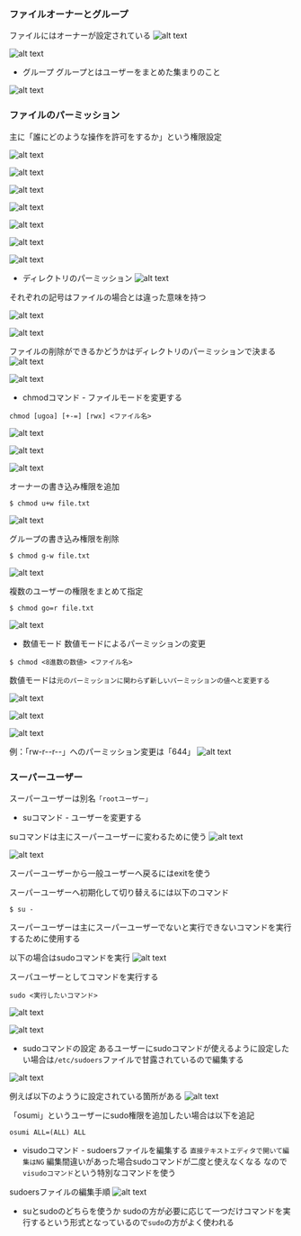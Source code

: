 ### ファイルオーナーとグループ

ファイルにはオーナーが設定されている
![alt text](image.png)

![alt text](image-1.png)

- グループ
グループとはユーザーをまとめた集まりのこと

![alt text](image-2.png)

### ファイルのパーミッション
主に「誰にどのような操作を許可をするか」という権限設定

![alt text](image-3.png)

![alt text](image-4.png)

![alt text](image-5.png)

![alt text](image-6.png)

![alt text](image-7.png)

![alt text](image-8.png)

![alt text](image-9.png)

- ディレクトリのパーミッション
![alt text](image-10.png)

それぞれの記号はファイルの場合とは違った意味を持つ

![alt text](image-11.png)

![alt text](image-12.png)

ファイルの削除ができるかどうかはディレクトリのパーミッションで決まる
![alt text](image-13.png)

![alt text](image-14.png)

- chmodコマンド - ファイルモードを変更する

```
chmod [ugoa] [+-=] [rwx] <ファイル名>
```

![alt text](image-15.png)

![alt text](image-16.png)

![alt text](image-17.png)

オーナーの書き込み権限を追加
```
$ chmod u+w file.txt
```

![alt text](image-18.png)

グループの書き込み権限を削除
```
$ chmod g-w file.txt
```

![alt text](image-19.png)

複数のユーザーの権限をまとめて指定
```
$ chmod go=r file.txt
```
![alt text](image-20.png)

- 数値モード
数値モードによるパーミッションの変更
```
$ chmod <8進数の数値> <ファイル名>
```
数値モードは`元のパーミッションに関わらず新しいパーミッションの値へと変更する`

![alt text](image-21.png)

![alt text](image-22.png)

![alt text](image-23.png)

例：「rw-r--r--」へのパーミッション変更は「644」
![alt text](image-24.png)

### スーパーユーザー

スーパーユーザーは別名`「rootユーザー」`

- suコマンド - ユーザーを変更する

suコマンドは主にスーパーユーザーに変わるために使う
![alt text](image-25.png)

![alt text](image-26.png)

スーパーユーザーから一般ユーザーへ戻るにはexitを使う

スーパーユーザーへ初期化して切り替えるには以下のコマンド
```
$ su -
```

スーパーユーザーは主にスーパーユーザーでないと実行できないコマンドを実行するために使用する

以下の場合はsudoコマンドを実行
![alt text](image-27.png)

スーパユーザーとしてコマンドを実行する
```
sudo <実行したいコマンド>
```

![alt text](image-28.png)

![alt text](image-29.png)

- sudoコマンドの設定
あるユーザーにsudoコマンドが使えるように設定したい場合は`/etc/sudoers`ファイルで甘露されているので編集する

![alt text](image-30.png)

例えば以下のよううに設定されている箇所がある
![alt text](image-31.png)

「osumi」というユーザーにsudo権限を追加したい場合は以下を追記
```
osumi ALL=(ALL) ALL
```

- visudoコマンド - sudoersファイルを編集する
`直接テキストエディタで開いて編集はNG`
編集間違いがあった場合sudoコマンドが二度と使えなくなる
なので`visudoコマンド`という特別なコマンドを使う

sudoersファイルの編集手順
![alt text](image-32.png)

- suとsudoのどちらを使うか
sudoの方が必要に応じて一つだけコマンドを実行するという形式となっているので`sudo`の方がよく使われる
